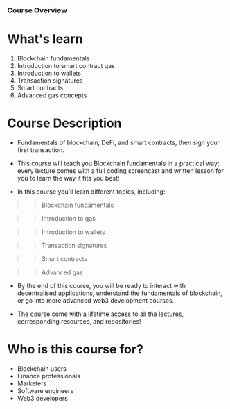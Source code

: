 ### Course Overview

# What's learn
1. Blockchain fundamentals
2. Introduction to smart contract gas
3. Introduction to wallets
4. Transaction signatures
5. Smart contracts
6. Advanced gas concepts

# Course Description
- Fundamentals of blockchain, DeFi, and smart contracts, then sign your first transaction.

- This course will teach you Blockchain fundamentals in a practical way; every lecture comes with a full coding screencast and written lesson for you to learn the way it fits you best!

- In this course you’ll learn different topics, including:

>> Blockchain fundamentals

>> Introduction to gas

>> Introduction to wallets

>> Transaction signatures

>> Smart contracts

>> Advanced gas

- By the end of this course, you will be ready to interact with decentralised applications, understand the fundamentals of blockchain, or go into more advanced web3 development courses.

- The course come with a lifetime access to all the lectures, corresponding resources, and repositories!


# Who is this course for?
- Blockchain users
- Finance professionals
- Marketers
- Software engineers
- Web3 developers

